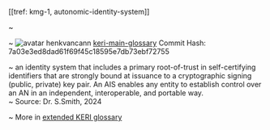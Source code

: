 [[tref: kmg-1, autonomic-identity-system]]

~ <!-- This is a copy of the saved remote text. Remove it if you like. It is automatically (re)generated -->

~ <span class="meta-info"><span>![avatar](https://avatars.githubusercontent.com/u/479356?v=4) henkvancann</span> <span>[keri-main-glossary](https://github.com/henkvancann/keri-main-glossary)</span> <span class="commit-hash">Commit Hash: 7a03e3ed8dad61f69f45c18595e7db73ebf72755</span></span>

~ an identity system that includes a primary root-of-trust in self-certifying identifiers that are strongly bound at issuance to a cryptographic signing (public, private) key pair. An AIS enables any entity to establish control over an AN in an independent, interoperable, and portable way.  
~ Source: Dr. S.Smith, 2024

~ More in <a href="https://weboftrust.github.io/WOT-terms/docs/glossary/autonomic-identity-system">extended KERI glossary</a>

